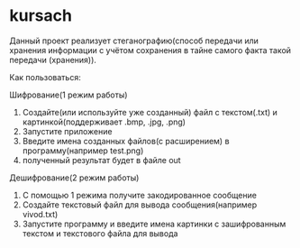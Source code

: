 # kursach
Данный проект реализует стеганографию(способ передачи или хранения информации с учётом сохранения в тайне самого факта такой передачи (хранения)).

Как пользоваться:

Шифрование(1 режим работы)

1. Создайте(или используйте уже созданный) файл с текстом(.txt) и картинкой(поддерживает .bmp, .jpg, .png)
2. Запустите приложение
3. Введите имена созданных файлов(с расширением) в программу(например test.png)
4. полученный результат будет в файле out

Дешифрование(2 режим работы)

1. С помощью 1 режима получите закодированное сообщение
2. Создайте текстовый файл для вывода сообщения(например vivod.txt)
3. Запустите программу и введите имена картинки с зашифрованным текстом и текстового файла для вывода
 
